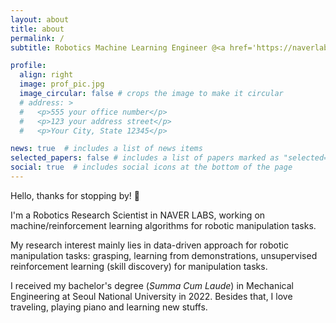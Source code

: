 ```yaml
---
layout: about
title: about
permalink: /
subtitle: Robotics Machine Learning Engineer @<a href='https://naverlabs.com'>NAVER LABS</a>.

profile:
  align: right
  image: prof_pic.jpg
  image_circular: false # crops the image to make it circular
  # address: >
  #   <p>555 your office number</p>
  #   <p>123 your address street</p>
  #   <p>Your City, State 12345</p>

news: true  # includes a list of news items
selected_papers: false # includes a list of papers marked as "selected={true}"
social: true  # includes social icons at the bottom of the page
---
```


Hello, thanks for stopping by! 👋

I'm a Robotics Research Scientist in NAVER LABS, working on machine/reinforcement learning algorithms for robotic manipulation tasks.

My research interest mainly lies in data-driven approach for robotic manipulation tasks: 
grasping, learning from demonstrations, unsupervised reinforcement learning (skill discovery) for manipulation tasks.

I received my bachelor's degree (*Summa Cum Laude*) in Mechanical Engineering at Seoul National University in 2022.
Besides that, I love traveling, playing piano and learning new stuffs. 